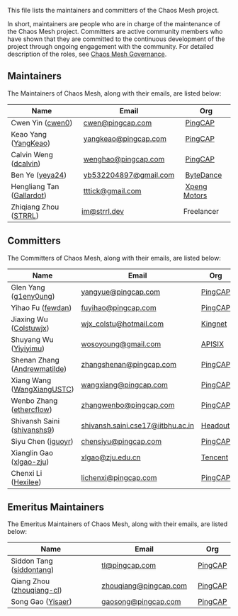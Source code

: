 This file lists the maintainers and committers of the Chaos Mesh project.

In short, maintainers are people who are in charge of the maintenance of the Chaos Mesh project. Committers are active community members who have shown that they are committed to the continuous development of the project through ongoing engagement with the community. For detailed description of the roles, see [Chaos Mesh Governance](https://github.com/chaos-mesh/chaos-mesh/blob/master/GOVERNANCE.md).

## Maintainers

The Maintainers of Chaos Mesh, along with their emails, are listed below:

| Name                                                          |  Email                                                  |  Org                                       |
| ------------------------------------------------------------- | ------------------------------------------------------- | ------------------------------------------ |
| Cwen Yin ([cwen0](https://github.com/cwen0))                  |  [cwen@pingcap.com](mailto:cwen@pingcap.com)            |  [PingCAP](https://www.pingcap.com/)       |
| Keao Yang ([YangKeao](https://github.com/YangKeao))           |  [yangkeao@pingcap.com](mailto:yangkeao@pingcap.com)    |  [PingCAP](https://www.pingcap.com/)       |
| Calvin Weng ([dcalvin](https://github.com/dcalvin))           |  [wenghao@pingcap.com](mailto:wenghao@pingcap.com)      |  [PingCAP](https://www.pingcap.com/)       |
| Ben Ye ([yeya24](https://github.com/yeya24))                  |  [yb532204897@gmail.com](mailto:yb532204897@gmail.com)  |  [ByteDance](https://www.bytedance.com/)   |
| Hengliang Tan ([Gallardot](https://github.com/Gallardot))     |  [tttick@gmail.com](mailto:tttick@gmail.com)            |  [Xpeng Motors](https://www.xiaopeng.com/) |
| Zhiqiang Zhou ([STRRL](https://github.com/STRRL))             | [im@strrl.dev](mailto:im@strrl.dev)                     |  Freelancer                                |

## Committers

The Committers of Chaos Mesh, along with their emails, are listed below:

| Name                                                             | Email                                                                         | Org                                   |
|------------------------------------------------------------------|-------------------------------------------------------------------------------|---------------------------------------|
| Glen Yang ([g1eny0ung](https://github.com/g1eny0ung))            | [yangyue@pingcap.com](mailto:yangyue@pingcap.com)                             | [PingCAP](https://www.pingcap.com/)   |
| Yihao Fu ([fewdan](https://github.com/fewdan))                   | [fuyihao@pingcap.com](mailto:fuyihao@pingcap.com)                             | [PingCAP](https://www.pingcap.com/)   |
| Jiaxing Wu ([Colstuwjx](https://github.com/Colstuwjx))           | [wjx_colstu@hotmail.com](mailto:wjx_colstu@hotmail.com)                       | [Kingnet](https://www.kingnet.com/)   |
| Shuyang Wu ([Yiyiyimu](https://github.com/Yiyiyimu))             | [wosoyoung@gmail.com](mailto:wosoyoung@gmail.com)                             | [APISIX](https://apisix.apache.org/)  |
| Shenan Zhang ([Andrewmatilde](https://github.com/Andrewmatilde)) | [zhangshenan@pingcap.com](mailto:zhangshenan@pingcap.com)                     | [PingCAP](https://www.pingcap.com/)   |
| Xiang Wang ([WangXiangUSTC](https://github.com/WangXiangUSTC))   | [wangxiang@pingcap.com](mailto:wangxiang@pingcap.com)                         | [PingCAP](https://www.pingcap.com/)   |
| Wenbo Zhang ([ethercflow](https://github.com/ethercflow))        | [zhangwenbo@pingcap.com](mailto:zhangwenbo@pingcap.com)                       | [PingCAP](https://www.pingcap.com/)   |
| Shivansh Saini ([shivanshs9](https://github.com/shivanshs9))     | [shivansh.saini.cse17@iitbhu.ac.in](mailto:shivansh.saini.cse17@iitbhu.ac.in) | [Headout](https://github.com/headout) |
| Siyu Chen ([iguoyr](https://github.com/iguoyr))                  | [chensiyu@pingcap.com](mailto:chensiyu@pingcap.com)                           | [PingCAP](https://www.pingcap.com/)   |
| Xianglin Gao ([xlgao-zju](https://github.com/xlgao-zju))         | [xlgao@zju.edu.cn](mailto:xlgao@zju.edu.cn)                                   | [Tencent](https://tencent.com/)       |
| Chenxi Li ([Hexilee](https://github.com/Hexilee))                | [lichenxi@pingcap.com](mailto:lichenxi@pingcap.com)                           | [PingCAP](https://pingcap.com/)       |

## Emeritus Maintainers

The Emeritus Maintainers of Chaos Mesh, along with their emails, are listed below:

| Name                                                          |  Email                                                  |  Org                                       |
| ------------------------------------------------------------- | ------------------------------------------------------- | ------------------------------------------ |
| Siddon Tang ([siddontang](https://github.com/siddontang))     |  [tl@pingcap.com](mailto:tl@pingcap.com)                |  [PingCAP](https://www.pingcap.com/)       |
| Qiang Zhou ([zhouqiang-cl](https://github.com/zhouqiang-cl))  |  [zhouqiang@pingcap.com](mailto:zhouqiang@pingcap.com)  |  [PingCAP](https://www.pingcap.com/)       |
| Song Gao ([Yisaer](https://github.com/Yisaer))                |  [gaosong@pingcap.com](mailto:gaosong@pingcap.com)      |  [PingCAP](https://www.pingcap.com/)       |
